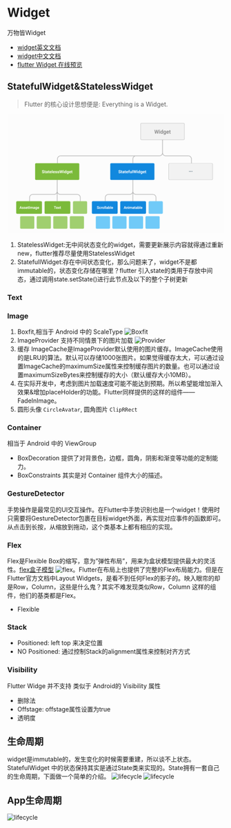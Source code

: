 Widget
===
万物皆Widget

- [widget英文文档](https://flutter.dev/docs/development/ui/widgets)
- [widget中文文档](https://flutterchina.club/widgets/layout/)
- [flutter Widget 在线预览](https://flutter-widget-livebook.blankapp.org/basics/introduction/)

## StatefulWidget&StatelessWidget
> Flutter 的核心设计思想便是: Everything is a Widget.

![widget](assets/img/widget.png)

1. StatelessWidget:无中间状态变化的widget，需要更新展示内容就得通过重新new，flutter推荐尽量使用StatelessWidget
2. StatefullWidget:存在中间状态变化，那么问题来了，widget不是都immutable的，状态变化存储在哪里？flutter 引入state的类用于存放中间态，通过调用state.setState()进行此节点及以下的整个子树更新

### Text

### Image
1. Boxfit,相当于 Android 中的 ScaleType
  ![Boxfit](http://img.1991th.com/tuchongeter/tech/image.boxfit)
2. ImageProvider 支持不同情景下的图片加载
  ![Provider](http://img.1991th.com/tuchongeter/tech/image.provider)
3. 缓存
  ImageCache是ImageProvider默认使用的图片缓存。ImageCache使用的是LRU的算法。默认可以存储1000张图片。如果觉得缓存太大，可以通过设置ImageCache的maximumSize属性来控制缓存图片的数量。也可以通过设置maximumSizeBytes来控制缓存的大小（默认缓存大小10MB）。
4. 在实际开发中，考虑到图片加载速度可能不能达到预期。所以希望能增加渐入效果&增加placeHolder的功能。Flutter同样提供的这样的组件——FadeInImage。
5. 圆形头像 `CircleAvatar`, 圆角图片 `ClipRRect`

### Container
相当于 Android 中的 ViewGroup
- BoxDecoration 提供了对背景色，边框，圆角，阴影和渐变等功能的定制能力。
- BoxConstraints 其实是对 Container 组件大小的描述。

###  GestureDetector
手势操作是最常见的UI交互操作。在Flutter中手势识别也是一个widget！使用时只需要将GestureDetector包裹在目标widget外面，再实现对应事件的函数即可。从点击到长按，从缩放到拖动，这个类基本上都有相应的实现。

### Flex
Flex是Flexible Box的缩写，意为”弹性布局”，用来为盒状模型提供最大的灵活性。[flex盒子模型](https://www.runoob.com/w3cnote/flex-grammar.html)
![flex](http://img.1991th.com/tuchongeter/tech/3791e575c48b3698be6a94ae1dbff79d.png)。Flutter在布局上也提供了完整的Flex布局能力。但是在Flutter官方文档中Layout Widgets，是看不到任何Flex的影子的。映入眼帘的却是Row，Column，这些是什么鬼？其实不难发现类似Row，Column 这样的组件，他们的基类都是Flex。
- Flexible

### Stack
- Positioned: left top 来决定位置
- NO Positioned: 通过控制Stack的alignment属性来控制对齐方式

### Visibility
Flutter Widge 并不支持 类似于 Android的 Visibility 属性
- 删除法
- Offstage: offstage属性设置为true
- 透明度

## 生命周期
widget是immutable的，发生变化的时候需要重建，所以谈不上状态。StatefulWidget 中的状态保持其实是通过State类来实现的。State拥有一套自己的生命周期，下面做一个简单的介绍。
![lifecycle](http://img.1991th.com/tuchongeter/tech/widget.state.lifecycle)
![lifecycle](http://img.1991th.com/tuchongeter/tech/flutter.lifecycle)

## App生命周期
![lifecycle](http://img.1991th.com/tuchongeter/tech/flutter.app.lifecycle)
